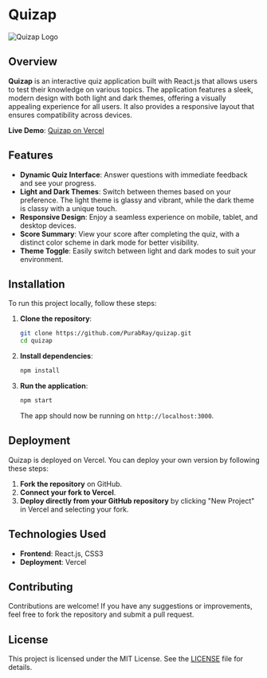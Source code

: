 
# Quizap

![Quizap Logo](https://path-to-your-logo.png) <!-- Replace this with an actual path if you have a logo -->

## Overview

**Quizap** is an interactive quiz application built with React.js that allows users to test their knowledge on various topics. The application features a sleek, modern design with both light and dark themes, offering a visually appealing experience for all users. It also provides a responsive layout that ensures compatibility across devices.

**Live Demo**: [Quizap on Vercel](https://quizap-ten.vercel.app/)

## Features

- **Dynamic Quiz Interface**: Answer questions with immediate feedback and see your progress.
- **Light and Dark Themes**: Switch between themes based on your preference. The light theme is glassy and vibrant, while the dark theme is classy with a unique touch.
- **Responsive Design**: Enjoy a seamless experience on mobile, tablet, and desktop devices.
- **Score Summary**: View your score after completing the quiz, with a distinct color scheme in dark mode for better visibility.
- **Theme Toggle**: Easily switch between light and dark modes to suit your environment.

## Installation

To run this project locally, follow these steps:

1. **Clone the repository**:
   ```bash
   git clone https://github.com/PurabRay/quizap.git
   cd quizap
   ```

2. **Install dependencies**:
   ```bash
   npm install
   ```

3. **Run the application**:
   ```bash
   npm start
   ```
   The app should now be running on `http://localhost:3000`.

## Deployment

Quizap is deployed on Vercel. You can deploy your own version by following these steps:

1. **Fork the repository** on GitHub.
2. **Connect your fork to Vercel**.
3. **Deploy directly from your GitHub repository** by clicking "New Project" in Vercel and selecting your fork.

## Technologies Used

- **Frontend**: React.js, CSS3
- **Deployment**: Vercel

## Contributing

Contributions are welcome! If you have any suggestions or improvements, feel free to fork the repository and submit a pull request.

## License

This project is licensed under the MIT License. See the [LICENSE](LICENSE) file for details.


